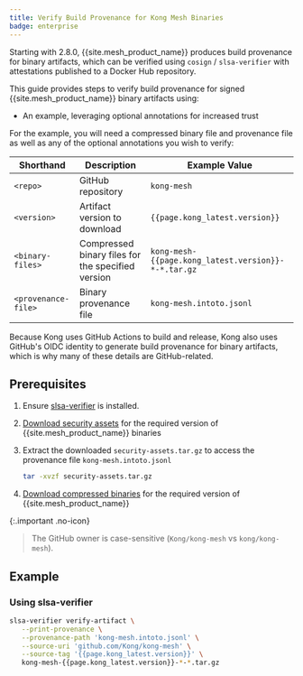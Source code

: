 ```yaml
---
title: Verify Build Provenance for Kong Mesh Binaries
badge: enterprise
---
```


Starting with 2.8.0, {{site.mesh_product_name}} produces build provenance for binary artifacts, which can be verified using `cosign` / `slsa-verifier` with attestations published to a Docker Hub repository.

This guide provides steps to verify build provenance for signed {{site.mesh_product_name}} binary artifacts using:

* An example, leveraging optional annotations for increased trust

For the example, you will need a compressed binary file and provenance file as well as any of the optional annotations you wish to verify:

| Shorthand | Description | Example Value |
|---|---|---|
| `<repo>` | GitHub repository | `kong-mesh` |
| `<version>` | Artifact version to download | `{{page.kong_latest.version}}` |
| `<binary-files>` | Compressed binary files for the specified version | `kong-mesh-{{page.kong_latest.version}}-*-*.tar.gz` |
| `<provenance-file>` | Binary provenance file | `kong-mesh.intoto.jsonl` |

Because Kong uses GitHub Actions to build and release, Kong also uses GitHub's OIDC identity to generate build provenance for binary artifacts, which is why many of these details are GitHub-related.

## Prerequisites

1. Ensure [slsa-verifier](https://github.com/slsa-framework/slsa-verifier?tab=readme-ov-file#installation) is installed.

2. [Download security assets](https://packages.konghq.com/public/kong-mesh-binaries-release/raw/names/security-assets/versions/{{page.kong_latest.version}}/security-assets.tar.gz) for the required version of {{site.mesh_product_name}} binaries

3. Extract the downloaded `security-assets.tar.gz` to access the provenance file `kong-mesh.intoto.jsonl`

   ```sh
   tar -xvzf security-assets.tar.gz
   ```

4. [Download compressed binaries](https://cloudsmith.io/~kong/repos/kong-mesh-binaries-release/packages/?q=name%3Akong-mesh-*+version%3A{{page.kong_latest.version}}) for the required version  of {{site.mesh_product_name}}

{:.important .no-icon}
> The GitHub owner is case-sensitive (`Kong/kong-mesh` vs `kong/kong-mesh`).

## Example

### Using slsa-verifier

```sh
slsa-verifier verify-artifact \
   --print-provenance \
   --provenance-path 'kong-mesh.intoto.jsonl' \
   --source-uri 'github.com/Kong/kong-mesh' \
   --source-tag '{{page.kong_latest.version}}' \
   kong-mesh-{{page.kong_latest.version}}-*-*.tar.gz
```
